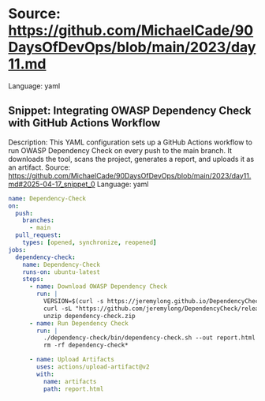 # Source: https://github.com/MichaelCade/90DaysOfDevOps/blob/main/2023/day11.md
Language: yaml

## Snippet: Integrating OWASP Dependency Check with GitHub Actions Workflow
Description: This YAML configuration sets up a GitHub Actions workflow to run OWASP Dependency Check on every push to the main branch. It downloads the tool, scans the project, generates a report, and uploads it as an artifact.
Source: https://github.com/MichaelCade/90DaysOfDevOps/blob/main/2023/day11.md#2025-04-17_snippet_0
Language: yaml

```yaml
name: Dependency-Check
on:
  push:
    branches:
      - main
  pull_request:
    types: [opened, synchronize, reopened]
jobs:
  dependency-check:
    name: Dependency-Check
    runs-on: ubuntu-latest
    steps: 
      - name: Download OWASP Dependency Check
        run: |
          VERSION=$(curl -s https://jeremylong.github.io/DependencyCheck/current.txt)
          curl -sL "https://github.com/jeremylong/DependencyCheck/releases/download/v$VERSION/dependency-check-$VERSION-release.zip" --output dependency-check.zip
          unzip dependency-check.zip
      - name: Run Dependency Check
        run: |
          ./dependency-check/bin/dependency-check.sh --out report.html --scan .
          rm -rf dependency-check*

      - name: Upload Artifacts
        uses: actions/upload-artifact@v2
        with:
          name: artifacts
          path: report.html
```
